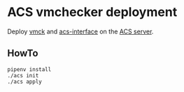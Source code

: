 # ACS vmchecker deployment

Deploy [vmck] and [acs-interface] on the [ACS server].

[vmck]: https://github.com/vmck/vmck/
[acs-interface]: https://github.com/vmck/acs-interface/
[ACS server]: http://141.85.224.54


## HowTo

```shell
pipenv install
./acs init
./acs apply
```
